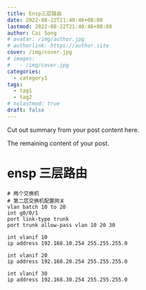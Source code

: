 ```yaml
---
title: Ensp三层路由
date: 2022-08-22T21:40:46+08:00
lastmod: 2022-08-22T21:40:46+08:00
author: Cai Song
# avatar: /img/author.jpg
# authorlink: https://author.site
cover: /img/cover.jpg
# images:
#   - /img/cover.jpg
categories:
  - category1
tags:
  - tag1
  - tag2
# nolastmod: true
draft: false
---
```


Cut out summary from your post content here.

<!--more-->

The remaining content of your post.
# ensp 三层路由
```shell
# 两个交换机
# 第二层交换机配置网关
vlan batch 10 to 20
int g0/0/1
port link-type trunk
port trunk allow-pass vlan 10 20 30 

int vlanif 10
ip address 192.168.10.254 255.255.255.0

int vlanif 20
ip address 192.168.20.254 255.255.255.0

int vlanif 30
ip address 192.168.30.254 255.255.255.0
```
